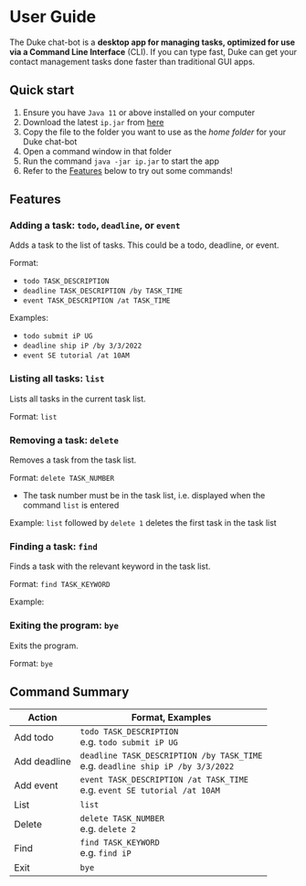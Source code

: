 # User Guide
The Duke chat-bot is a **desktop app for managing tasks, optimized for use 
via a Command Line Interface** (CLI). If you can type fast, 
Duke can get your contact management tasks done faster than 
traditional GUI apps.

## Quick start
1. Ensure you have `Java 11` or above installed on your computer
2. Download the latest `ip.jar` from [here](https://github.com/wli-linda/ip/releases)
3. Copy the file to the folder you want to use as the _home folder_ for your Duke chat-bot
4. Open a command window in that folder
5. Run the command `java -jar ip.jar` to start the app
6. Refer to the [Features](#features) below to try out some commands!

## Features 

### Adding a task: `todo`, `deadline`, or `event`

Adds a task to the list of tasks. This could be a todo, deadline, or event.

Format:
* `todo TASK_DESCRIPTION`
* `deadline TASK_DESCRIPTION /by TASK_TIME`
* `event TASK_DESCRIPTION /at TASK_TIME`

Examples:
* `todo submit iP UG`
* `deadline ship iP /by 3/3/2022`
* `event SE tutorial /at 10AM`


### Listing all tasks: `list`

Lists all tasks in the current task list.

Format: `list`


### Removing a task: `delete`

Removes a task from the task list.

Format: `delete TASK_NUMBER`
* The task number must be in the task list, i.e. displayed when the command `list` is entered

Example: `list` followed by `delete 1` deletes the first task in the task list

### Finding a task: `find`

Finds a task with the relevant keyword in the task list.

Format: `find TASK_KEYWORD`

Example: 

### Exiting the program: `bye`

Exits the program.

Format: `bye`

## Command Summary
| Action       | Format, Examples                                                                    |
|--------------|-------------------------------------------------------------------------------------|
| Add todo     | `todo TASK_DESCRIPTION` <br/> e.g. `todo submit iP UG`                              |
| Add deadline | `deadline TASK_DESCRIPTION /by TASK_TIME`<br/> e.g. `deadline ship iP /by 3/3/2022` |
| Add event    | `event TASK_DESCRIPTION /at TASK_TIME`<br/> e.g. `event SE tutorial /at 10AM`       |
| List         | `list`                                                                              |
| Delete       | `delete TASK_NUMBER`<br/> e.g. `delete 2`                                           |
| Find         | `find TASK_KEYWORD` <br/> e.g. `find iP`                                             |
| Exit         | `bye`                                                                               |